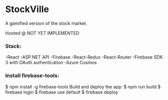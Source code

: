 # StockVille

A gamified version of the stock market. 

Hosted @ NOT YET IMPLEMENTED

### Stack:
-React
-ASP.NET API
-Firebase
-React-Redux
-React-Router
-Firebase SDK 3 with OAuth authentication
-Azure Cosmos

### Install firebase-tools:
$ npm install -g firebase-tools
Build and deploy the app:
$ npm run build
$ firebase login
$ firebase use default
$ firebase deploy
